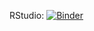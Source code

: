 RStudio: [![Binder](http://mybinder.org/badge_logo.svg)](http://mybinder.org/v2/gh/ChezVintz/IntroToStat/main?urlpath=rstudio)
